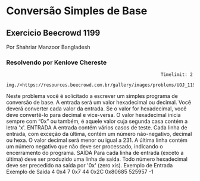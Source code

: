 # Conversão Simples de Base

## Exercicio Beecrowd 1199

Por Shahriar Manzoor  Bangladesh
### Resolvendo por Kenlove Chereste        
                                                              Timelimit: 2           
                                img./<https://resources.beecrowd.com.br/gallery/images/problems/UOJ_1199.gif>
Neste problema você é solicitado a escrever um simples programa de conversão de base. A entrada será um valor hexadecimal ou decimal. Você deverá converter cada valor da entrada. Se o valor for hexadecimal, você deve convertê-lo para decimal e vice-versa. O valor hexadecimal inicia sempre com “0x” ou também, é aquele valor cuja segunda casa contém a letra 'x'.
ENTRADA
A entrada contém vários casos de teste. Cada linha de entrada, com exceção da última, contém um número não-negativo, decimal ou hexa. O valor decimal será menor ou igual a 231. A última linha contém um número negativo que não deve ser processado, indicando o encerramento do programa.
SAÍDA
Para cada linha de entrada (exceto a última) deve ser produzido uma linha de saída. Todo número hexadecimal deve ser precedido na saída por '0x' (zero xis).
      Exemplo de Entrada                        Exemplo de Saída
            4                                           0x4
            7                                           0x7
            44                                          0x2C
            0x80685                                     525957
            -1
            
